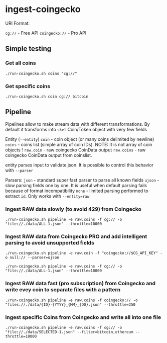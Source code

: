 # ingest-coingecko

URI Format:

`cg://` - Free API
`coingecko://` - Pro API

## Simple testing

### Get all coins

```
./run-coingecko.sh coins "cg://"
```

### Get specific coins

```
./run-coingecko.sh coin cg:// bitcoin
```


## Pipeline

Pipelines allow to make stream data with different transformations.
By default it transforms into `skel` Coin/Token object with very few fields

Entity (`--entity`)
`coin` - coin object (or many coins delimited by newline)
`coins` - coins list (simple array of coin IDs). NOTE: It is not array of coin objects !
`raw.coin` - raw coingecko CoinData output
`raw.coins` - raw coingecko CoinData output from coinslist.

entity parses input to validate json. It is possible to control this behavior with `--parser`

Parsers:
`json`  - standard super fast parser to parse all known fields
`ujson` - slow parsing fields one by one. It is useful when default parsing fails because of format incompatibility
`none`  - limited parsing performed to extract `id`. Only works with `--entity=raw`
          


### Ingest RAW data slowly (to avoid 429) from Coingecko

```
./run-coingecko.sh pipeline -e raw.coins -f cg:// -o "file://./data/ALL-1.json" --throttle=10000
```

### Ingest RAW data from Coingecko PRO and add intelligent parsing to avoid unsupported fields


```
./run-coingecko.sh pipeline -e raw.coin -f "coingecko://$CG_API_KEY" -o null:// --parser=ujson
```

```
./run-coingecko.sh pipeline -e raw.coins -f cg:// -o "file://./data/ALL-1.json" --throttle=10000
```

### Ingest RAW data fast (pro subscription) from Coingecko and write evey coin to separate files with a pattern

```
./run-coingecko.sh pipeline -e raw.coins -f coingecko:// -o "files://./data/{ID}-{YYYY}_{MM}_{DD}.json" --throttle=250
```

### Ingest specific Coins from Coingecko and write all into one file

```
./run-coingecko.sh pipeline -e raw.coins -f cg:// -o "file://./data/SELECTED-1.json" --filter=bitcoin,ethereum --throttle=10000
```

